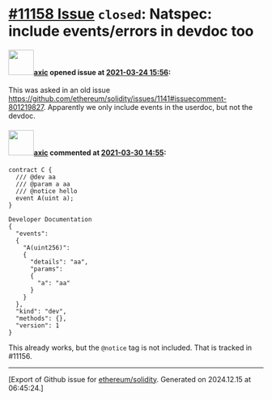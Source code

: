 # [\#11158 Issue](https://github.com/ethereum/solidity/issues/11158) `closed`: Natspec: include events/errors in devdoc too

#### <img src="https://avatars.githubusercontent.com/u/20340?v=4" width="50">[axic](https://github.com/axic) opened issue at [2021-03-24 15:56](https://github.com/ethereum/solidity/issues/11158):

This was asked in an old issue https://github.com/ethereum/solidity/issues/1141#issuecomment-801219827. Apparently we only include events in the userdoc, but not the devdoc.

#### <img src="https://avatars.githubusercontent.com/u/20340?v=4" width="50">[axic](https://github.com/axic) commented at [2021-03-30 14:55](https://github.com/ethereum/solidity/issues/11158#issuecomment-810330023):

```
contract C {
  /// @dev aa
  /// @param a aa
  /// @notice hello
  event A(uint a);
}
```

```
Developer Documentation
{
  "events":
  {
    "A(uint256)":
    {
      "details": "aa",
      "params":
      {
        "a": "aa"
      }
    }
  },
  "kind": "dev",
  "methods": {},
  "version": 1
}
```

This already works, but the `@notice` tag is not included. That is tracked in #11156.


-------------------------------------------------------------------------------



[Export of Github issue for [ethereum/solidity](https://github.com/ethereum/solidity). Generated on 2024.12.15 at 06:45:24.]
